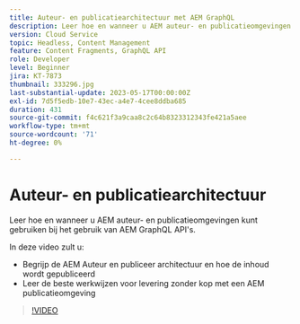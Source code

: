 ```yaml
---
title: Auteur- en publicatiearchitectuur met AEM GraphQL
description: Leer hoe en wanneer u AEM auteur- en publicatieomgevingen kunt gebruiken bij het gebruik van AEM GraphQL API's.
version: Cloud Service
topic: Headless, Content Management
feature: Content Fragments, GraphQL API
role: Developer
level: Beginner
jira: KT-7873
thumbnail: 333296.jpg
last-substantial-update: 2023-05-17T00:00:00Z
exl-id: 7d5f5edb-10e7-43ec-a4e7-4cee8ddba685
duration: 431
source-git-commit: f4c621f3a9caa8c2c64b8323312343fe421a5aee
workflow-type: tm+mt
source-wordcount: '71'
ht-degree: 0%

---
```


# Auteur- en publicatiearchitectuur

Leer hoe en wanneer u AEM auteur- en publicatieomgevingen kunt gebruiken bij het gebruik van AEM GraphQL API&#39;s.

In deze video zult u:

+ Begrijp de AEM Auteur en publiceer architectuur en hoe de inhoud wordt gepubliceerd
+ Leer de beste werkwijzen voor levering zonder kop met een AEM publicatieomgeving

>[!VIDEO](https://video.tv.adobe.com/v/333296?quality=12&learn=on)
